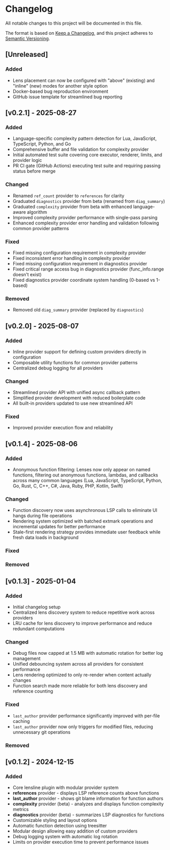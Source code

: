 # Changelog

All notable changes to this project will be documented in this file.

The format is based on [Keep a Changelog](https://keepachangelog.com/en/1.0.0/),
and this project adheres to [Semantic Versioning](https://semver.org/spec/v2.0.0.html).

## [Unreleased]

### Added
- Lens placement can now be configured with "above" (existing) and "inline" (new) modes for another style option
- Docker-based bug reproduction environment
- GitHub issue template for streamlined bug reporting

## [v0.2.1] - 2025-08-27

### Added
- Language-specific complexity pattern detection for Lua, JavaScript, TypeScript, Python, and Go
- Comprehensive buffer and file validation for complexity provider
- Initial automated test suite covering core executor, renderer, limits, and provider logic
- PR CI gate (GitHub Actions) executing test suite and requiring passing status before merge

### Changed
- Renamed `ref_count` provider to `references` for clarity
- Graduated `diagnostics` provider from beta (renamed from `diag_summary`)
- Graduated `complexity` provider from beta with enhanced language-aware algorithm
- Improved complexity provider performance with single-pass parsing
- Enhanced complexity provider error handling and validation following common provider patterns

### Fixed
- Fixed missing configuration requirement in complexity provider
- Fixed inconsistent error handling in complexity provider
- Fixed missing configuration requirement in diagnostics provider
- Fixed critical range access bug in diagnostics provider (func_info.range doesn't exist)
- Fixed diagnostics provider coordinate system handling (0-based vs 1-based)

### Removed
- Removed old `diag_summary` provider (replaced by `diagnostics`)

## [v0.2.0] - 2025-08-07

### Added
- Inline provider support for defining custom providers directly in configuration
- Composable utility functions for common provider patterns
- Centralized debug logging for all providers

### Changed
- Streamlined provider API with unified async callback pattern
- Simplified provider development with reduced boilerplate code
- All built-in providers updated to use new streamlined API

### Fixed
- Improved provider execution flow and reliability

## [v0.1.4] - 2025-08-06

### Added
- Anonymous function filtering: Lenses now only appear on named functions, filtering out anonymous functions, lambdas, and callbacks across many common languages (Lua, JavaScript, TypeScript, Python, Go, Rust, C, C++, C#, Java, Ruby, PHP, Kotlin, Swift)

### Changed
- Function discovery now uses asynchronous LSP calls to eliminate UI hangs during file operations
- Rendering system optimized with batched extmark operations and incremental updates for better performance
- Stale-first rendering strategy provides immediate user feedback while fresh data loads in background

### Fixed

### Removed

## [v0.1.3] - 2025-01-04

### Added
- Initial changelog setup
- Centralized lens discovery system to reduce repetitive work across providers
- LRU cache for lens discovery to improve performance and reduce redundant computations

### Changed
- Debug files now capped at 1.5 MB with automatic rotation for better log management
- Unified debouncing system across all providers for consistent performance
- Lens rendering optimized to only re-render when content actually changes
- Function search made more reliable for both lens discovery and reference counting

### Fixed
- `last_author` provider performance significantly improved with per-file caching
- `last_author` provider now only triggers for modified files, reducing unnecessary git operations

### Removed

## [v0.1.2] - 2024-12-15

### Added
- Core lensline plugin with modular provider system
- **references** provider - displays LSP reference counts above functions
- **last_author** provider - shows git blame information for function authors
- **complexity** provider (beta) - analyzes and displays function complexity metrics
- **diagnostics** provider (beta) - summarizes LSP diagnostics for functions
- Customizable styling and layout options
- Automatic function detection using treesitter
- Modular design allowing easy addition of custom providers
- Debug logging system with automatic log rotation
- Limits on provider execution time to prevent performance issues